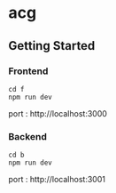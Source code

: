 # acg

## Getting Started

### Frontend

```
cd f
npm run dev
```

port : http://localhost:3000

### Backend

```
cd b
npm run dev
```

port : http://localhost:3001
